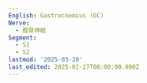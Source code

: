 ```yaml
---
English: Gastrocnemius (GC)
Nerve:
  - 脛骨神経
Segment:
  - S1
  - S2
lastmod: '2025-03-20'
last_edited: 2025-02-27T00:00:00.000Z
---
```



